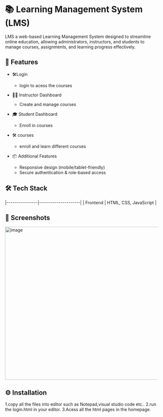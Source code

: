 # 📚 Learning Management System (LMS)

  LMS a web-based Learning Management System designed to streamline online education, allowing administrators, instructors, and students to manage courses, assignments, and learning progress effectively.

## 🚀 Features

- 🛠️Login
  - login to acess the courses 

- 🧑‍🏫 Instructor Dashboard
  - Create and manage courses
  
- 🎓 Student Dashboard
  - Enroll in courses
  

- 🛠️ courses
  - enroll and learn different courses 

- 📦 Additional Features
  - Responsive design (mobile/tablet-friendly)
  - Secure authentication & role-based access

## 🛠️ Tech Stack
|----------------|---------------------|
| Frontend       | HTML, CSS, JavaScript |


## 📸 Screenshots

<img width="951" height="503" alt="image" src="https://github.com/user-attachments/assets/3bd9a7b4-36aa-4985-a9d9-1cef02a34a0e" />


## ⚙️ Installation

1.copy all the files into editor such as Notepad,visual studio code etc..
2.run the login.html in your editor.
3.Acess all the html pages in the homepage. 
